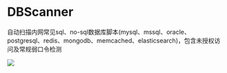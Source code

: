 # DBScanner
自动扫描内网常见sql、no-sql数据库脚本(mysql、mssql、oracle、postgresql、redis、mongodb、memcached、elasticsearch)，包含未授权访问及常规弱口令检测

![](https://github.com/se55i0n/DBScanner/blob/master/scan.png)
